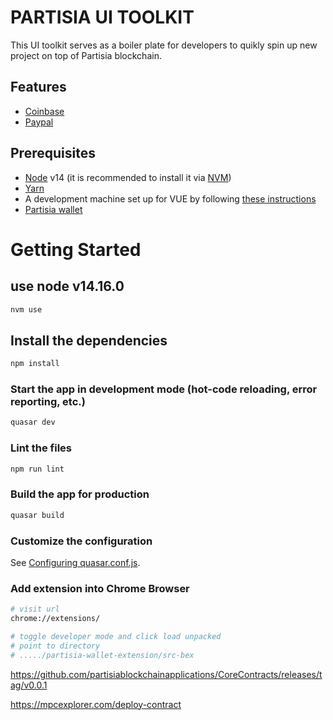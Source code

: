 # PARTISIA UI TOOLKIT

This UI toolkit serves  as a boiler plate for developers to quikly spin up new project on top of Partisia blockchain.


## Features

- [Coinbase](https://docs.cloud.coinbase.com/wallet-sdk/docs)
- [Paypal](https://developer.paypal.com/)


## Prerequisites

- [Node](https://nodejs.org) v14 (it is recommended to install it via [NVM](https://github.com/creationix/nvm))
- [Yarn](https://yarnpkg.com/)
- A development machine set up for VUE by following [these instructions](https://vuejs.org/guide/quick-start.html#with-build-tools)
- [Partisia wallet](https://chrome.google.com/webstore/detail/partisia-wallet/gjkdbeaiifkpoencioahhcilildpjhgh/related?hl=en)


# Getting Started

## use node v14.16.0
```bash
nvm use
```

## Install the dependencies
```bash
npm install
```

### Start the app in development mode (hot-code reloading, error reporting, etc.)
```bash
quasar dev
```

### Lint the files
```bash
npm run lint
```

### Build the app for production
```bash
quasar build
```

### Customize the configuration
See [Configuring quasar.conf.js](https://v2.quasar.dev/quasar-cli/quasar-conf-js).


### Add extension into Chrome Browser
```sh
# visit url
chrome://extensions/

# toggle developer mode and click load unpacked
# point to directory 
# ...../partisia-wallet-extension/src-bex
```


https://github.com/partisiablockchainapplications/CoreContracts/releases/tag/v0.0.1

https://mpcexplorer.com/deploy-contract
